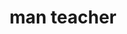 ---
layout: smileys&emotion
title: man teacher
emoji: man_teacher
permalink: 👨‍🏫.html
image: assets/img/3moji/man_teacher.png
---